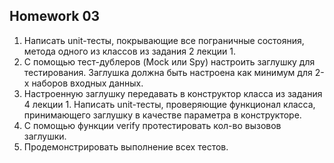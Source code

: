 ## Homework 03
1. Написать unit-тесты, покрывающие все пограничные состояния, метода одного из классов из задания 2 лекции 1.
2. С помощью тест-дублеров (Mock или Spy) настроить заглушку для тестирования. Заглушка должна быть настроена как минимум для 2-х наборов входных данных.
3. Настроенную заглушку передавать в конструктор класса из задания 4 лекции 1. Написать unit-тесты, проверяющие функционал класса, принимающего заглушку в качестве параметра в конструкторе.
4. С помощью функции verify протестировать кол-во вызовов заглушки.
5. Продемонстрировать выполнение всех тестов.
